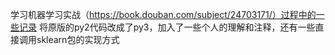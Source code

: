 学习机器学习实战（https://book.douban.com/subject/24703171/）过程中的一些记录
将原版的py2代码改成了py3，加入了一些个人的理解和注释，还有一些直接调用sklearn包的实现方式